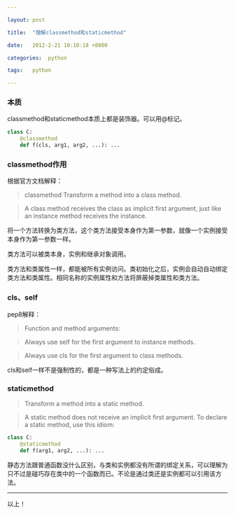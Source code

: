 ```yaml
---

layout: post

title:  "理解classmethod和staticmethod"

date:   2012-2-21 10:10:18 +0800

categories:  python

tags:   python

---
```


### 本质

classmethod和staticmethod本质上都是装饰器。可以用@标记。

~~~python
class C:
    @classmethod
    def f(cls, arg1, arg2, ...): ...
~~~

### classmethod作用

根据官方文档解释：

>classmethod Transform a method into a class method.

>A class method receives the class as implicit first argument, just like an instance method receives the instance. 

将一个方法转换为类方法，这个类方法接受本身作为第一参数，就像一个实例接受本身作为第一参数一样。

类方法可以被类本身，实例和继承对象调用。

类方法和类属性一样，都能被所有实例访问。类初始化之后，实例会自动自动绑定类方法和类属性。相同名称的实例属性和方法将屏蔽掉类属性和类方法。

### cls、self

pep8解释：

>Function and method arguments:

>Always use self for the first argument to instance methods.

>Always use cls for the first argument to class methods.

cls和self一样不是强制性的，都是一种写法上的约定俗成。

### staticmethod

>Transform a method into a static method.

>A static method does not receive an implicit first argument. To declare a static method, use this idiom:

~~~python
class C:
    @staticmethod
    def f(arg1, arg2, ...): ...
~~~

静态方法跟普通函数没什么区别，与类和实例都没有所谓的绑定关系，可以理解为只不过是碰巧存在类中的一个函数而已。不论是通过类还是实例都可以引用该方法。

----

以上！
